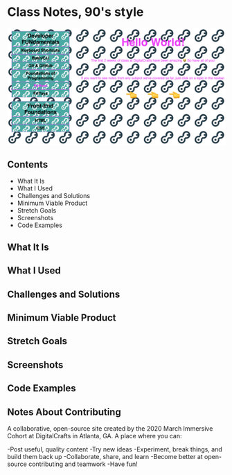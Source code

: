 # Class Notes, 90's style
![Image description](images/90s-style.png)
## Contents
- What It Is
- What I Used
- Challenges and Solutions
- Minimum Viable Product
- Stretch Goals
- Screenshots
- Code Examples
## What It Is
## What I Used
## Challenges and Solutions
## Minimum Viable Product
## Stretch Goals
## Screenshots
## Code Examples
## Notes About Contributing

A collaborative, open-source site created by the 2020 March Immersive Cohort at DigitalCrafts in Atlanta, GA. A place where you can:

-Post useful, quality content
-Try new ideas
-Experiment, break things, and build them back up
-Collaborate, share, and learn
-Become better at open-source contributing and teamwork
-Have fun!
